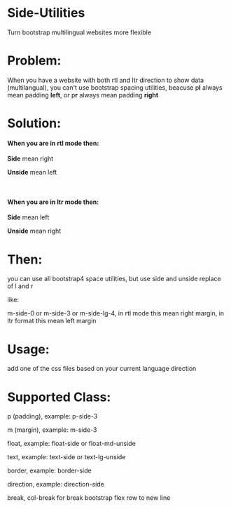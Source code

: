 # Side-Utilities
Turn bootstrap multilingual websites more flexible

<h1>Problem:</h1>
<p>When you have a website with both rtl and ltr direction to show data (multilangual), you can't use bootstrap spacing utilities, beacuse p<strong>l</strong> always mean padding <strong>left</strong>, or p<strong>r</strong> always mean padding <strong>right</strong></p>
<h1>Solution:</h1>
<h4>When you are in <strong>rtl</strong> mode then:</h4>
  <p><strong>Side</strong> mean right</p>
  <p><strong>Unside</strong> mean left</p>
<br />
<h4>When you are in <strong>ltr</strong> mode then:</h4>
  <p><strong>Side</strong> mean left</p>
  <p><strong>Unside</strong> mean right</p>
  
  <h1>Then:</h1>
  <p>you can use all bootstrap4 space utilities, but use side and unside replace of l and r</p>
   <p>like:</p>
   <p>m-side-0 or m-side-3 or m-side-lg-4, in rtl mode this mean right margin, in ltr format this mean left margin</p>
   
   <h1>Usage:</h1>
   
   <p>add one of the css files based on your current language direction</p>
   
   <h1>Supported Class:</h1>
   <p>p (padding), example: p-side-3</p>
   <p>m (margin), example: m-side-3</p>
   <p>float, example: float-side or float-md-unside</p>
   <p>text, example: text-side or text-lg-unside</p>
   <p>border, example: border-side</p>
   <p>direction, example: direction-side</p>
   <p>break, col-break for break bootstrap flex row to new line</p>
   
   
